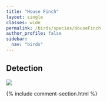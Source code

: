 ```yaml
---
title: "House Finch"
layout: single
classes: wide
permalink: /birds/species/HouseFinch
author_profile: false
sidebar:
  nav: "birds"
---
```


<h2>Detection</h2>

<a href="https://beallen.github.io/DevelopmentWebsite/assets/images/birds/HouseFinch/det.jpg">
<img src="https://beallen.github.io/DevelopmentWebsite/assets/images/birds/HouseFinch/det.jpg">
</a>

{% include comment-section.html %}
